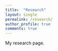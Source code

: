 ```yaml
---
title:  "Research"
layout: single
permalink: /research/
author_profile: true
comments: true
---
```


My research page.
